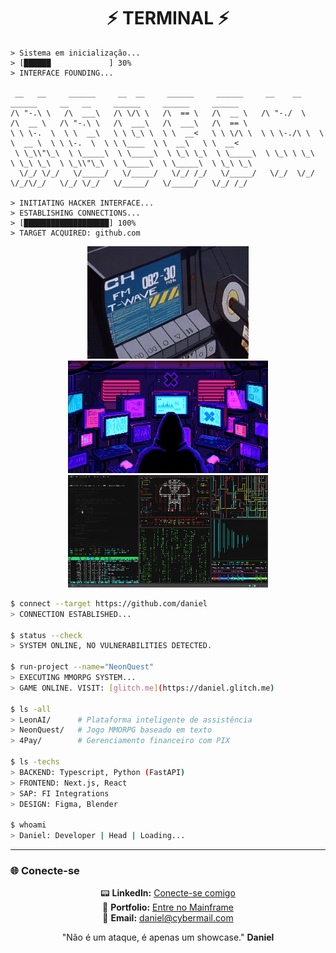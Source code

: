 <div align="center">

# ⚡ TERMINAL ⚡

</div>



```plaintext
> Sistema em inicialização...
> [██████             ] 30%
> INTERFACE FOUNDING...

 __   __     ______     __  __     ______     ______     __    __     ______     __   __     ______     ______     ______    
/\ "-.\ \   /\  ___\   /\ \/\ \   /\  == \   /\  __ \   /\ "-./  \   /\  __ \   /\ "-.\ \   /\  ___\   /\  ___\   /\  == \   
\ \ \-.  \  \ \  __\   \ \ \_\ \  \ \  __<   \ \ \/\ \  \ \ \-./\ \  \ \  __ \  \ \ \-.  \  \ \ \____  \ \  __\   \ \  __<   
 \ \_\\"\_\  \ \_____\  \ \_____\  \ \_\ \_\  \ \_____\  \ \_\ \ \_\  \ \_\ \_\  \ \_\\"\_\  \ \_____\  \ \_____\  \ \_\ \_\ 
  \/_/ \/_/   \/_____/   \/_____/   \/_/ /_/   \/_____/   \/_/  \/_/   \/_/\/_/   \/_/ \/_/   \/_____/   \/_____/   \/_/ /_/ 

> INITIATING HACKER INTERFACE...
> ESTABLISHING CONNECTIONS...
> [███████████████████] 100%
> TARGET ACQUIRED: github.com
```
<div align="center">
<img src="start.gif" alt="Hacker Booting" height="180">
<img src="inprogress.gif" alt="Hacker InProgress" height="180">
<img src="youareminenow.gif" alt="Hacker YouAreMineNow" height="180">
</div>

```bash
$ connect --target https://github.com/daniel
> CONNECTION ESTABLISHED...

$ status --check
> SYSTEM ONLINE, NO VULNERABILITIES DETECTED.

$ run-project --name="NeonQuest"
> EXECUTING MMORPG SYSTEM...
> GAME ONLINE. VISIT: [glitch.me](https://daniel.glitch.me)

$ ls -all
> LeonAI/      # Plataforma inteligente de assistência
> NeonQuest/   # Jogo MMORPG baseado em texto
> 4Pay/        # Gerenciamento financeiro com PIX

$ ls -techs
> BACKEND: Typescript, Python (FastAPI)
> FRONTEND: Next.js, React
> SAP: FI Integrations
> DESIGN: Figma, Blender

$ whoami
> Daniel: Developer | Head | Loading...  
```

---

### 🌐 **Conecte-se**

<div align="center">

📟 **LinkedIn:** [Conecte-se comigo](https://www.linkedin.com/in/daniel)  
📡 **Portfolio:** [Entre no Mainframe](https://daniel.glitch.me)  
📧 **Email:** daniel@cybermail.com  

</div>

<div align="center">

"Não é um ataque, é apenas um showcase."
**Daniel**

</div>
